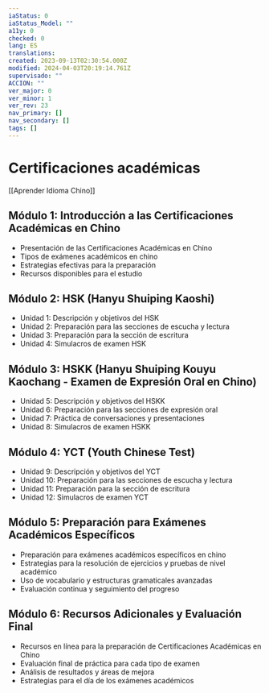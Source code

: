```yaml
---
iaStatus: 0
iaStatus_Model: ""
a11y: 0
checked: 0
lang: ES
translations: 
created: 2023-09-13T02:30:54.000Z
modified: 2024-04-03T20:19:14.761Z
supervisado: ""
ACCION: ""
ver_major: 0
ver_minor: 1
ver_rev: 23
nav_primary: []
nav_secondary: []
tags: []
---
```

# Certificaciones académicas

[[Aprender Idioma Chino]]

## Módulo 1: Introducción a las Certificaciones Académicas en Chino

- Presentación de las Certificaciones Académicas en Chino
- Tipos de exámenes académicos en chino
- Estrategias efectivas para la preparación
- Recursos disponibles para el estudio

## Módulo 2: HSK (Hanyu Shuiping Kaoshi)

- Unidad 1: Descripción y objetivos del HSK
- Unidad 2: Preparación para las secciones de escucha y lectura
- Unidad 3: Preparación para la sección de escritura
- Unidad 4: Simulacros de examen HSK

## Módulo 3: HSKK (Hanyu Shuiping Kouyu Kaochang - Examen de Expresión Oral en Chino)

- Unidad 5: Descripción y objetivos del HSKK
- Unidad 6: Preparación para las secciones de expresión oral
- Unidad 7: Práctica de conversaciones y presentaciones
- Unidad 8: Simulacros de examen HSKK

## Módulo 4: YCT (Youth Chinese Test)

- Unidad 9: Descripción y objetivos del YCT
- Unidad 10: Preparación para las secciones de escucha y lectura
- Unidad 11: Preparación para la sección de escritura
- Unidad 12: Simulacros de examen YCT

## Módulo 5: Preparación para Exámenes Académicos Específicos

- Preparación para exámenes académicos específicos en chino
- Estrategias para la resolución de ejercicios y pruebas de nivel académico
- Uso de vocabulario y estructuras gramaticales avanzadas
- Evaluación continua y seguimiento del progreso

## Módulo 6: Recursos Adicionales y Evaluación Final

- Recursos en línea para la preparación de Certificaciones Académicas en Chino
- Evaluación final de práctica para cada tipo de examen
- Análisis de resultados y áreas de mejora
- Estrategias para el día de los exámenes académicos
